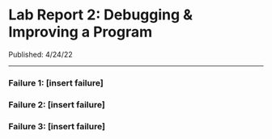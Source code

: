 <title>Lab Report 2</title>

# Lab Report 2: Debugging & Improving a Program
Published: 4/24/22  
***

### Failure 1: [insert failure] 

### Failure 2: [insert failure]

### Failure 3: [insert failure]

